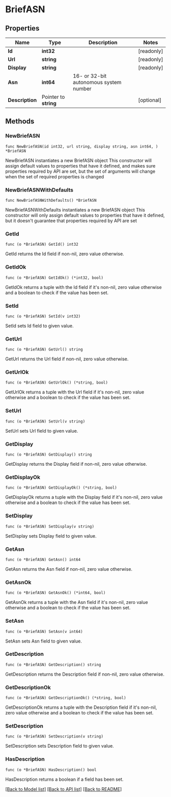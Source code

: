 # BriefASN

## Properties

Name | Type | Description | Notes
------------ | ------------- | ------------- | -------------
**Id** | **int32** |  | [readonly] 
**Url** | **string** |  | [readonly] 
**Display** | **string** |  | [readonly] 
**Asn** | **int64** | 16- or 32-bit autonomous system number | 
**Description** | Pointer to **string** |  | [optional] 

## Methods

### NewBriefASN

`func NewBriefASN(id int32, url string, display string, asn int64, ) *BriefASN`

NewBriefASN instantiates a new BriefASN object
This constructor will assign default values to properties that have it defined,
and makes sure properties required by API are set, but the set of arguments
will change when the set of required properties is changed

### NewBriefASNWithDefaults

`func NewBriefASNWithDefaults() *BriefASN`

NewBriefASNWithDefaults instantiates a new BriefASN object
This constructor will only assign default values to properties that have it defined,
but it doesn't guarantee that properties required by API are set

### GetId

`func (o *BriefASN) GetId() int32`

GetId returns the Id field if non-nil, zero value otherwise.

### GetIdOk

`func (o *BriefASN) GetIdOk() (*int32, bool)`

GetIdOk returns a tuple with the Id field if it's non-nil, zero value otherwise
and a boolean to check if the value has been set.

### SetId

`func (o *BriefASN) SetId(v int32)`

SetId sets Id field to given value.


### GetUrl

`func (o *BriefASN) GetUrl() string`

GetUrl returns the Url field if non-nil, zero value otherwise.

### GetUrlOk

`func (o *BriefASN) GetUrlOk() (*string, bool)`

GetUrlOk returns a tuple with the Url field if it's non-nil, zero value otherwise
and a boolean to check if the value has been set.

### SetUrl

`func (o *BriefASN) SetUrl(v string)`

SetUrl sets Url field to given value.


### GetDisplay

`func (o *BriefASN) GetDisplay() string`

GetDisplay returns the Display field if non-nil, zero value otherwise.

### GetDisplayOk

`func (o *BriefASN) GetDisplayOk() (*string, bool)`

GetDisplayOk returns a tuple with the Display field if it's non-nil, zero value otherwise
and a boolean to check if the value has been set.

### SetDisplay

`func (o *BriefASN) SetDisplay(v string)`

SetDisplay sets Display field to given value.


### GetAsn

`func (o *BriefASN) GetAsn() int64`

GetAsn returns the Asn field if non-nil, zero value otherwise.

### GetAsnOk

`func (o *BriefASN) GetAsnOk() (*int64, bool)`

GetAsnOk returns a tuple with the Asn field if it's non-nil, zero value otherwise
and a boolean to check if the value has been set.

### SetAsn

`func (o *BriefASN) SetAsn(v int64)`

SetAsn sets Asn field to given value.


### GetDescription

`func (o *BriefASN) GetDescription() string`

GetDescription returns the Description field if non-nil, zero value otherwise.

### GetDescriptionOk

`func (o *BriefASN) GetDescriptionOk() (*string, bool)`

GetDescriptionOk returns a tuple with the Description field if it's non-nil, zero value otherwise
and a boolean to check if the value has been set.

### SetDescription

`func (o *BriefASN) SetDescription(v string)`

SetDescription sets Description field to given value.

### HasDescription

`func (o *BriefASN) HasDescription() bool`

HasDescription returns a boolean if a field has been set.


[[Back to Model list]](../README.md#documentation-for-models) [[Back to API list]](../README.md#documentation-for-api-endpoints) [[Back to README]](../README.md)


